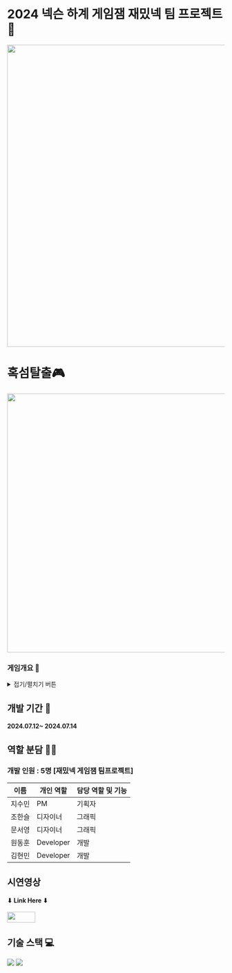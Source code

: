 # 2024 넥슨 하계 게임잼 재밌넥 팀 프로젝트 👥
<img width="700" src="https://github.com/user-attachments/assets/011a1e6d-f814-4586-a700-9cf226ff86f5">

# 혹섬탈출🎮
<img width="600" src="https://github.com/user-attachments/assets/352bc380-e5a6-4e1d-8b68-6f73dfabb741">

### 게임개요 🔎
<details>
<summary>접기/펼치기 버튼</summary> 
<div markdown="1">

#### 시스템 테마
<img width="600" src="https://github.com/user-attachments/assets/09eb1b0f-031b-4bab-912c-a6d47670696b">

#### 조작
<img width="600" src="https://github.com/user-attachments/assets/1a4de67f-2f0e-4bd0-b095-34a5f3dd2e0a">

#### 게임 설명
<img width="600" src="https://github.com/user-attachments/assets/d9cf38e8-ce42-4e7c-a10e-bd152454604b">

#### 아이템 설명
<img width="600" src="https://github.com/user-attachments/assets/359804a4-ecea-43f5-98b5-3d83da13b1d8">

#### 재난 기믹
<img width="600" src="https://github.com/user-attachments/assets/45ab41d3-cf31-4b0f-99a2-33b3760bab23">

</div>
</details>

## 개발 기간 📅
#### 2024.07.12~ 2024.07.14

## 역할 분담 🧑‍💻
### 개발 인원 : 5명 [재밌넥 게임잼 팀프로젝트]
| 이름 | 개인 역할 | 담당 역할 및 기능 |
| ------ | ---------- | ------ |
| 지수민 | PM | 기획자 |
| 조한슬 | 디자이너 | 그래픽 |
| 문서영 | 디자이너 | 그래픽 |
| 원동훈 | Developer | 개발 |
| 김현민 | Developer | 개발 |


## 시연영상 
#### ⬇ Link Here ⬇
<a href="https://youtu.be/jgmzHqT6Axc" target="_blank"><img width="65" height="25" src="https://github.com/gdevhun/gdevhun/assets/150761282/67d883af-15ba-4ead-997d-da1ecfbd326a"/></a>
 
## 기술 스택 💻
<img src="https://img.shields.io/badge/Unity-FFFFFF?style=for-the-badge&logo=Unity&logoColor=black">
<img src="https://img.shields.io/badge/csharp-512BD4?style=for-the-badge&logo=csharp&logoColor=white">
